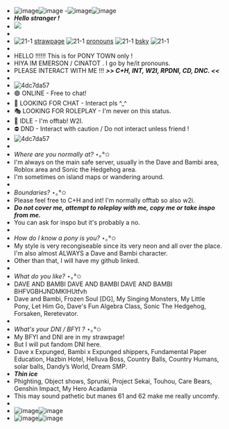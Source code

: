 - ![image](https://github.com/user-attachments/assets/930f6d71-b0f5-42fe-ad96-ef8dd01dd805)![image](https://github.com/user-attachments/assets/930f6d71-b0f5-42fe-ad96-ef8dd01dd805)
-![image](https://github.com/user-attachments/assets/d269c6ee-4b38-48a3-8178-8e14ac086622)![image](https://github.com/user-attachments/assets/f80462ae-3bc7-42d7-aeef-52821cb8c186)
- ***Hello stranger !***
- ![](https://komarev.com/ghpvc/?username=CinaTot)
-
- ![21-1](https://github.com/user-attachments/assets/4156b562-0321-43fc-a729-3739dfad056e) [strawpage](https://cinatot.straw.page) ![21-1](https://github.com/user-attachments/assets/4156b562-0321-43fc-a729-3739dfad056e) [pronouns](https://pronouns.cc/@CinaTot) ![21-1](https://github.com/user-attachments/assets/4156b562-0321-43fc-a729-3739dfad056e) [bsky](https://bsky.app/profile/cinatot.bsky.social) ![21-1](https://github.com/user-attachments/assets/4156b562-0321-43fc-a729-3739dfad056e)
- 
- HELLO !!!!!! This is for PONY TOWN only !
- HIYA IM EMERSON / CINATOT . I go by he/it pronouns.
- PLEASE INTERACT WITH ME !!! ***>> C+H, INT, W2I, RPDNI, CD, DNC. <<***
- 
- ![4dc7da57](https://github.com/user-attachments/assets/b6272830-3432-4928-8952-f450e2fc3c06)
- 🟢 ONLINE - Free to chat!
- 💬 LOOKING FOR CHAT - Interact pls ^_^
- 🎭 LOOKING FOR ROLEPLAY - I'm never on this status.
- 🌙 IDLE - I'm offtab! W2I.
- ⛔ DND - Interact with caution / Do not interact unless friend !
-  ![4dc7da57](https://github.com/user-attachments/assets/b6272830-3432-4928-8952-f450e2fc3c06)
- 
- *Where are you normally at?* ⋆｡°✩
- I'm always on the main safe server, usually in the Dave and Bambi area, Roblox area and Sonic the Hedgehog area.
- I'm sometimes on island maps or wandering around.
-
- *Boundaries?* ⋆｡°✩
- Please feel free to C+H and int! I'm normally offtab so also w2i.
- ***Do not cover me, attempt to roleplay with me, copy me or take inspo from me.***
- You can ask for inspo but it's probably a no.
-
- *How do I know a pony is you?* ⋆｡°✩
- My style is very recongiseable since its very neon and all over the place. I'm also almost ALWAYS a Dave and Bambi character.
- Other than that, I will have my github linked.
-
- *What do you like?* ⋆｡°✩
- DAVE AND BAMBI DAVE AND BAMBI DAVE AND BAMBI BHFVGBHJNDMKIHUtfvh
- Dave and Bambi, Frozen Soul [DG], My Singing Monsters, My Little Pony, Let Him Go, Dave's Fun Algebra Class, Sonic The Hedgehog, Forsaken, Reretevator.
-
- *What's your DNI / BFYI ?* ⋆｡°✩
- My BFYI and DNI are in my strawpage!
- But I will put fandom DNI here.
- Dave x Expunged, Bambi x Expunged shippers, Fundamental Paper Education, Hazbin Hotel, Helluva Boss, Country Balls, Country Humans, solar balls, Dandy’s World, Dream SMP.
- ***Thin ice***
- Phighting, Object shows, Sprunki, Project Sekai, Touhou, Care Bears, Genshin Impact, My Hero Acadamia
- This may sound pathetic but manes 61 and 62 make me really uncomfy.
-
- ![image](https://github.com/user-attachments/assets/702ba766-8618-4426-a3f5-12577197dde7)![image](https://github.com/user-attachments/assets/28f438d3-4273-40d2-b9af-fa98d3d64d95)
- ![image](https://github.com/user-attachments/assets/930f6d71-b0f5-42fe-ad96-ef8dd01dd805)![image](https://github.com/user-attachments/assets/930f6d71-b0f5-42fe-ad96-ef8dd01dd805)
